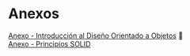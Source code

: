 # Anexos

[Anexo - Introducción al Diseño Orientado a Objetos](introduccion.md) 📄   
[Anexo - Principios SOLID](solid.md)  
